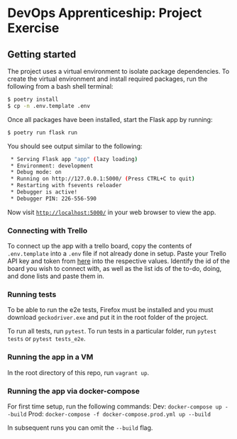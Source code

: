 # DevOps Apprenticeship: Project Exercise

## Getting started

The project uses a virtual environment to isolate package dependencies. To create the virtual environment and install required packages, run the following from a bash shell terminal:

```bash
$ poetry install
$ cp -n .env.template .env
```

Once all packages have been installed, start the Flask app by running:
```bash
$ poetry run flask run
```

You should see output similar to the following:
```bash
 * Serving Flask app "app" (lazy loading)
 * Environment: development
 * Debug mode: on
 * Running on http://127.0.0.1:5000/ (Press CTRL+C to quit)
 * Restarting with fsevents reloader
 * Debugger is active!
 * Debugger PIN: 226-556-590
```
Now visit [`http://localhost:5000/`](http://localhost:5000/) in your web browser to view the app.

### Connecting with Trello
To connect up the app with a trello board, copy the contents of `.env.template` into a `.env` file if not already done in setup. 
Paste your Trello API key and token from [here](https://trello.com/app-key) into the respective values.
Identify the id of the board you wish to connect with, as well as the list ids of the to-do, doing, and done lists and paste them in.

### Running tests
To be able to run the e2e tests, Firefox must be installed and you must download `geckodriver.exe` and put it in the root folder of the project.

To run all tests, run `pytest`.
To run tests in a particular folder, run `pytest tests` or `pytest tests_e2e`.

### Running the app in a VM
In the root directory of this repo, run `vagrant up`.

### Running the app via docker-compose
For first time setup, run the following commands:
Dev: `docker-compose up --build`
Prod: `docker-compose -f docker-compose.prod.yml up --build`

In subsequent runs you can omit the `--build` flag.